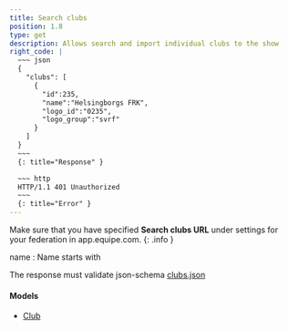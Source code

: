 ```yaml
---
title: Search clubs
position: 1.8
type: get
description: Allows search and import individual clubs to the show
right_code: |
  ~~~ json
  {
    "clubs": [
      {
        "id":235,
        "name":"Helsingborgs FRK",
        "logo_id":"0235",
        "logo_group":"svrf"
      }    
    ]
  }
  ~~~
  {: title="Response" }

  ~~~ http
  HTTP/1.1 401 Unauthorized
  ~~~
  {: title="Error" }
---
```

Make sure that you have specified **Search clubs URL** under settings for your federation in app.equipe.com.
{: .info }

name
: Name starts with

The response must validate json-schema [clubs.json](https://app.equipe.com/api/schemas/clubs.json)

#### Models

* [Club](models/CLUB.md)
